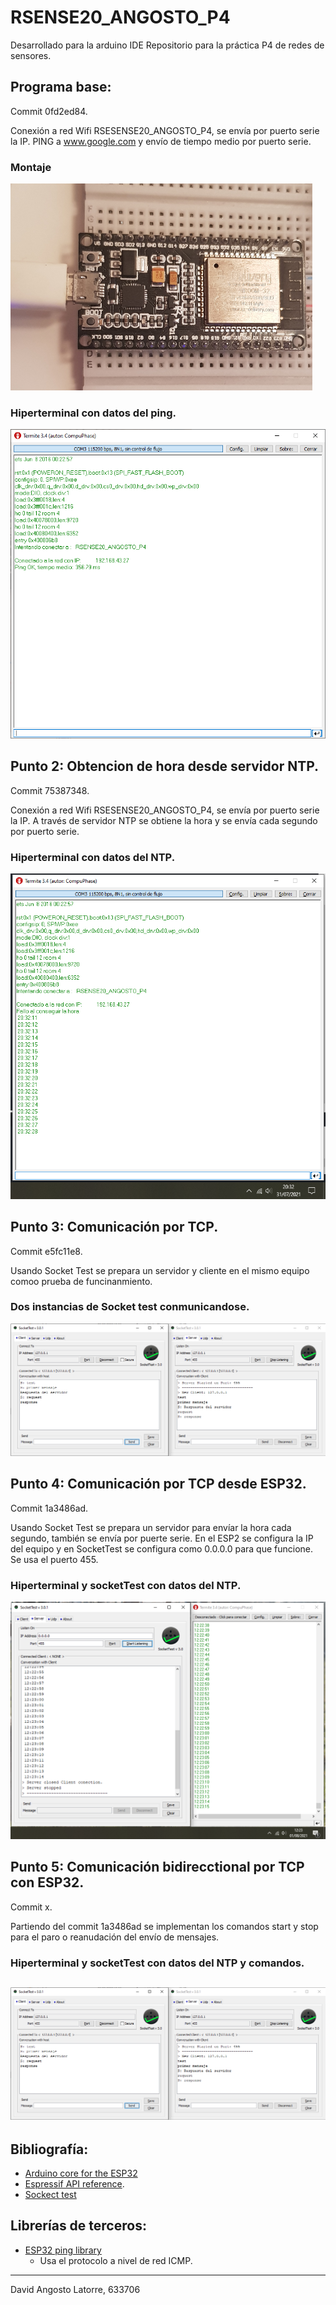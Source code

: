 # RSENSE20_ANGOSTO_P4

Desarrollado para la arduino IDE
Repositorio para la práctica P4 de redes de sensores.

## Programa base:
Commit 0fd2ed84.

Conexión a red Wifi RSESENSE20_ANGOSTO_P4, se envía por puerto serie la IP. PING a www.google.com y envío de tiempo medio por puerto serie.
### Montaje
![FotoMonaje](./documentation/ProgramaBase_FotoMontaje.png)

### Hiperterminal con datos del ping.
![Ping](./documentation/ProgramaBase_TerminalCOM.png)

## Punto 2: Obtencion de hora desde servidor NTP.
Commit 75387348.

Conexión a red Wifi RSESENSE20_ANGOSTO_P4, se envía por puerto serie la IP. A través de servidor NTP se obtiene la hora y se envía cada segundo por puerto serie.
### Hiperterminal con datos del NTP.
![NTP time](./documentation/Punto2_TerminalCOM.png)

## Punto 3: Comunicación por TCP.
Commit e5fc11e8.

Usando Socket Test se prepara un servidor y cliente en el mismo equipo comoo prueba de funcinanmiento.
### Dos instancias de Socket test conmunicandose.
![Socket Test terminal](./documentation/Punto3_Socketest.png)

## Punto 4: Comunicación por TCP desde ESP32.
Commit 1a3486ad.

Usando Socket Test se prepara un servidor para envíar la hora cada segundo, también se envía por puerte serie. En el ESP2 se configura la IP del equipo y en SocketTest se configura como 0.0.0.0 para que funcione. Se usa el puerto 455.
### Hiperterminal y socketTest con datos del NTP.
![Socket Test SocketTests_COM](./documentation/Punto4_Socketest_COM.png)

## Punto 5:  Comunicación bidirecctional por TCP con ESP32.
Commit x.

Partiendo del commit 1a3486ad se implementan los comandos start y stop para el paro o reanudación del envío de mensajes.
### Hiperterminal y socketTest con datos del NTP y comandos.
![Socket Test SocketTests_COM](./documentation/Punto3_Socketest.png)
---
## Bibliografía:
* [Arduino core for the ESP32](https://github.com/espressif/arduino-esp32)
* [Espressif API reference](https://docs.espressif.com/projects/esp-idf/en/latest/esp32/api-reference/index.html).
* [Sockect test](http://sockettest.sourceforge.net/)
## Librerías de terceros:
* [ESP32 ping library](https://github.com/marian-craciunescu/ESP32Ping)
    * Usa el protocolo a nivel de red ICMP.
---
David Angosto Latorre, 633706
